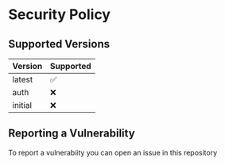 # Security Policy

## Supported Versions

| Version | Supported          |
| ------- | ------------------ |
| latest  | :white_check_mark: |
| auth    | :x:                |
| initial | :x:                |

## Reporting a Vulnerability

To report a vulnerabiity you can open an issue in this repository
